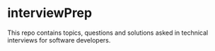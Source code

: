 # interviewPrep
This repo contains topics, questions and solutions asked in technical interviews for software developers. 
